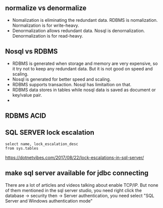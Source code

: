 
## normalize vs denormalize
- Nomalization is eliminating the redundant data. RDBMS is nomalization. Normalization is for write-heavy.
- Denormalization allows redundant data. Nosql is denornalization. Denormalization is for read-heavy.

## Nosql vs RDBMS
- RDBMS is generated when storage and memory are very expensive, so it try not to keep any redundant data. But it is not good on speed and scaling.
- Nosql is generated for better speed and scaling. 
- RDBMS supports transaction. Nosql has limitaition on that.  
- RDBMS data stores in tables while nosql data is saved as document or key/value pair.
- 

## RDBMS ACID


## SQL SERVER lock escalation
```
select name, lock_escalation_desc
from sys.tables
```
https://dotnetvibes.com/2017/08/22/lock-escalations-in-sql-server/

## make sql server available for jdbc connecting
There are a lot of articles and videos talking about enable TCP/IP. But none of them mentioned in the sql server studio, you need right click the database -> security then -> Server authentication, you need select "SQL Server and Windows authentication mode"

